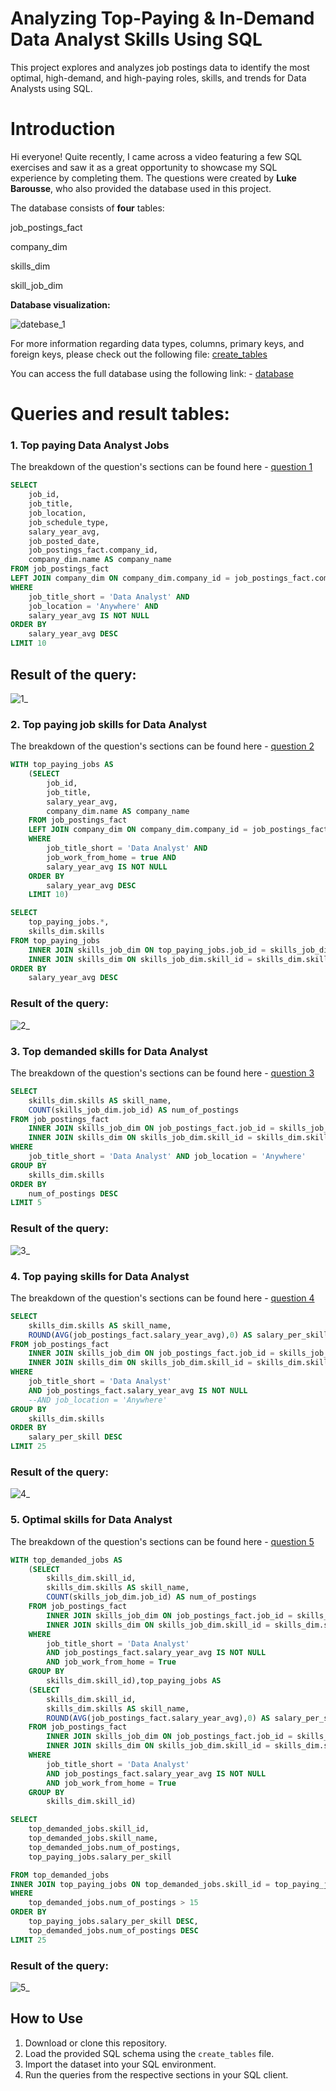 # Analyzing Top-Paying & In-Demand Data Analyst Skills Using SQL

This project explores and analyzes job postings data to identify the most optimal, high-demand, and high-paying roles, skills, and trends for Data Analysts using SQL.
# Introduction 

Hi everyone! Quite recently, I came across a video featuring a few SQL exercises and saw it as a great opportunity to showcase my SQL experience by completing them. The questions were created by **Luke Barousse**, who also provided the database used in this project.


The database consists of  **four** tables:

job_postings_fact

company_dim

skills_dim

skill_job_dim

**Database visualization:**

![datebase_1](/project_sql/assets/database_1.png)


For more information regarding data types, columns, primary keys, and foreign keys, please check out the following file: [create_tables](/project_sql/sql_load/2_create_tables.sql)


You can access the full database using the following link: - [database](https://drive.google.com/drive/folders/1moeWYoUtUklJO6NJdWo9OV8zWjRn0rjN)


# Queries and result tables:

### 1. Top paying Data Analyst Jobs

The breakdown of the question's sections can be found here - [question 1](/project_sql/1_top_paying_jobs.sql)

```sql
SELECT
    job_id,
    job_title,
    job_location,
    job_schedule_type,
    salary_year_avg,
    job_posted_date,
    job_postings_fact.company_id,
    company_dim.name AS company_name
FROM job_postings_fact
LEFT JOIN company_dim ON company_dim.company_id = job_postings_fact.company_id
WHERE
    job_title_short = 'Data Analyst' AND
    job_location = 'Anywhere' AND
    salary_year_avg IS NOT NULL
ORDER BY
    salary_year_avg DESC
LIMIT 10
```
## Result of the query:
![1_](project_sql/assets/1_.png)


### 2. Top paying job skills for Data Analyst
The breakdown of the question's sections can be found here - [question 2](/project_sql/2_top_paying_job_skill.sql)
``` sql
WITH top_paying_jobs AS
    (SELECT
        job_id,
        job_title,
        salary_year_avg,
        company_dim.name AS company_name
    FROM job_postings_fact
    LEFT JOIN company_dim ON company_dim.company_id = job_postings_fact.company_id
    WHERE
        job_title_short = 'Data Analyst' AND
        job_work_from_home = true AND
        salary_year_avg IS NOT NULL
    ORDER BY
        salary_year_avg DESC
    LIMIT 10)

SELECT
    top_paying_jobs.*,
    skills_dim.skills
FROM top_paying_jobs
    INNER JOIN skills_job_dim ON top_paying_jobs.job_id = skills_job_dim.job_id
    INNER JOIN skills_dim ON skills_job_dim.skill_id = skills_dim.skill_id
ORDER BY
    salary_year_avg DESC 

```

### Result of the query:
![2_](project_sql/assets/2_.png)


### 3. Top demanded skills for Data Analyst

The breakdown of the question's sections can be found here - [question 3](/project_sql/3_top_demanded_skill.sql)
``` sql
SELECT 
    skills_dim.skills AS skill_name,
    COUNT(skills_job_dim.job_id) AS num_of_postings
FROM job_postings_fact
    INNER JOIN skills_job_dim ON job_postings_fact.job_id = skills_job_dim.job_id
    INNER JOIN skills_dim ON skills_job_dim.skill_id = skills_dim.skill_id
WHERE
    job_title_short = 'Data Analyst' AND job_location = 'Anywhere'
GROUP BY
    skills_dim.skills
ORDER BY
    num_of_postings DESC
LIMIT 5
```
### Result of the query:
![3_](project_sql/assets/3_.png)


### 4. Top paying skills for Data Analyst
The breakdown of the question's sections can be found here - [question 4](/project_sql/4_top_paying_skill.sql)

``` sql
SELECT 
    skills_dim.skills AS skill_name,
    ROUND(AVG(job_postings_fact.salary_year_avg),0) AS salary_per_skill
FROM job_postings_fact
    INNER JOIN skills_job_dim ON job_postings_fact.job_id = skills_job_dim.job_id
    INNER JOIN skills_dim ON skills_job_dim.skill_id = skills_dim.skill_id
WHERE
    job_title_short = 'Data Analyst'
    AND job_postings_fact.salary_year_avg IS NOT NULL
    --AND job_location = 'Anywhere'
GROUP BY
    skills_dim.skills
ORDER BY
    salary_per_skill DESC
LIMIT 25
```
### Result of the query:

![4_](project_sql/assets/4_.png)

### 5. Optimal skills for Data Analyst
The breakdown of the question's sections can be found here - [question 5](/project_sql/5_optimal_skills.sql)

``` sql
WITH top_demanded_jobs AS
    (SELECT
        skills_dim.skill_id,
        skills_dim.skills AS skill_name,
        COUNT(skills_job_dim.job_id) AS num_of_postings
    FROM job_postings_fact
        INNER JOIN skills_job_dim ON job_postings_fact.job_id = skills_job_dim.job_id
        INNER JOIN skills_dim ON skills_job_dim.skill_id = skills_dim.skill_id
    WHERE
        job_title_short = 'Data Analyst'
        AND job_postings_fact.salary_year_avg IS NOT NULL
        AND job_work_from_home = True
    GROUP BY
        skills_dim.skill_id),top_paying_jobs AS
    (SELECT
        skills_dim.skill_id,
        skills_dim.skills AS skill_name,
        ROUND(AVG(job_postings_fact.salary_year_avg),0) AS salary_per_skill
    FROM job_postings_fact
        INNER JOIN skills_job_dim ON job_postings_fact.job_id = skills_job_dim.job_id
        INNER JOIN skills_dim ON skills_job_dim.skill_id = skills_dim.skill_id
    WHERE
        job_title_short = 'Data Analyst'
        AND job_postings_fact.salary_year_avg IS NOT NULL
        AND job_work_from_home = True
    GROUP BY
        skills_dim.skill_id)

SELECT
    top_demanded_jobs.skill_id,
    top_demanded_jobs.skill_name,
    top_demanded_jobs.num_of_postings,
    top_paying_jobs.salary_per_skill

FROM top_demanded_jobs
INNER JOIN top_paying_jobs ON top_demanded_jobs.skill_id = top_paying_jobs.skill_id
WHERE
    top_demanded_jobs.num_of_postings > 15
ORDER BY
    top_paying_jobs.salary_per_skill DESC,
    top_demanded_jobs.num_of_postings DESC
LIMIT 25
```
### Result of the query:
![5_](project_sql/assets/5_.png)




## How to Use  
1. Download or clone this repository.  
2. Load the provided SQL schema using the `create_tables` file.  
3. Import the dataset into your SQL environment.  
4. Run the queries from the respective sections in your SQL client.
